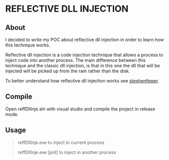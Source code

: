 # REFLECTIVE DLL INJECTION

## About
I decided to write my POC about reflective dll injection in order
to learn how this technique works.

Reflective dll injection is a code injection technique that allows 
a process to inject code into another process. The main difference
between this technique and the classic dll injection, is that in this one
the dll that will be injected will be picked up from the ram rather than 
the disk.

To better understand how reflective dll injection works see [stephenfewer](https://github.com/stephenfewer/ReflectiveDLLInjection).

## Compile
Open reffDllInje.sln with visual studio and compile the project in release mode.

## Usage
>reffDllInje.exe to inject in current process

>reffDllInje.exe [pid] to inject in another process

